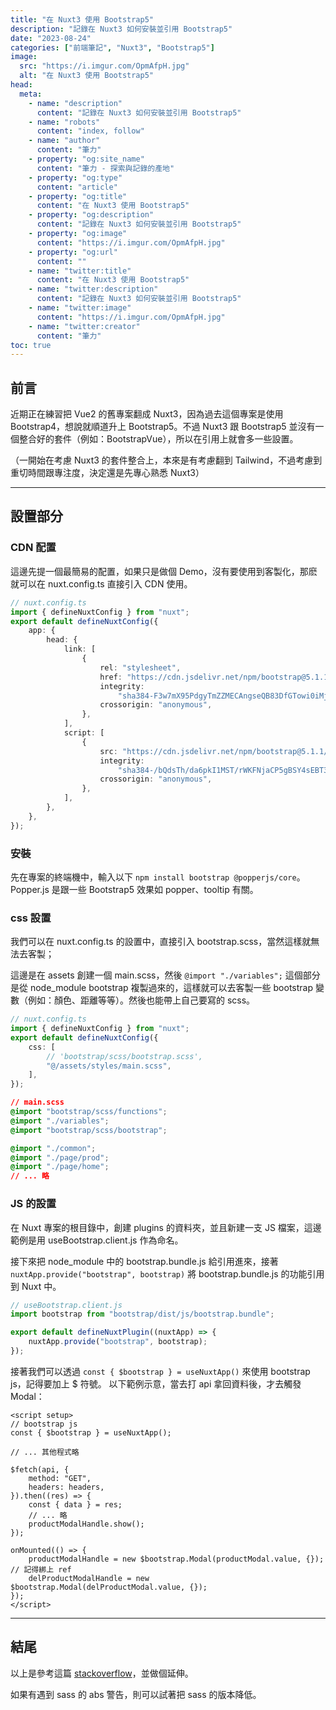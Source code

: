 ```yaml
---
title: "在 Nuxt3 使用 Bootstrap5"
description: "記錄在 Nuxt3 如何安裝並引用 Bootstrap5"
date: "2023-08-24"
categories: ["前端筆記", "Nuxt3", "Bootstrap5"]
image:
  src: "https://i.imgur.com/OpmAfpH.jpg"
  alt: "在 Nuxt3 使用 Bootstrap5"
head:
  meta:
    - name: "description"
      content: "記錄在 Nuxt3 如何安裝並引用 Bootstrap5"
    - name: "robots"
      content: "index, follow"
    - name: "author"
      content: "筆力"
    - property: "og:site_name"
      content: "筆力 - 探索與記錄的產地"
    - property: "og:type"
      content: "article"
    - property: "og:title"
      content: "在 Nuxt3 使用 Bootstrap5"
    - property: "og:description"
      content: "記錄在 Nuxt3 如何安裝並引用 Bootstrap5"
    - property: "og:image"
      content: "https://i.imgur.com/OpmAfpH.jpg"
    - property: "og:url"
      content: ""
    - name: "twitter:title"
      content: "在 Nuxt3 使用 Bootstrap5"
    - name: "twitter:description"
      content: "記錄在 Nuxt3 如何安裝並引用 Bootstrap5"
    - name: "twitter:image"
      content: "https://i.imgur.com/OpmAfpH.jpg"
    - name: "twitter:creator"
      content: "筆力"
toc: true
---
```


## 前言

近期正在練習把 Vue2 的舊專案翻成 Nuxt3，因為過去這個專案是使用 Bootstrap4，想說就順道升上 Bootstrap5。不過 Nuxt3 跟 Bootstrap5 並沒有一個整合好的套件（例如：BootstrapVue），所以在引用上就會多一些設置。

（一開始在考慮 Nuxt3 的套件整合上，本來是有考慮翻到 Tailwind，不過考慮到重切時間跟專注度，決定還是先專心熟悉 Nuxt3）

---

## 設置部分

### CDN 配置

這邊先提一個最簡易的配置，如果只是做個 Demo，沒有要使用到客製化，那麽就可以在 nuxt.config.ts 直接引入 CDN 使用。

```ts
// nuxt.config.ts
import { defineNuxtConfig } from "nuxt";
export default defineNuxtConfig({
	app: {
		head: {
			link: [
				{
					rel: "stylesheet",
					href: "https://cdn.jsdelivr.net/npm/bootstrap@5.1.1/dist/css/bootstrap.min.css",
					integrity:
						"sha384-F3w7mX95PdgyTmZZMECAngseQB83DfGTowi0iMjiWaeVhAn4FJkqJByhZMI3AhiU",
					crossorigin: "anonymous",
				},
			],
			script: [
				{
					src: "https://cdn.jsdelivr.net/npm/bootstrap@5.1.1/dist/js/bootstrap.bundle.min.js",
					integrity:
						"sha384-/bQdsTh/da6pkI1MST/rWKFNjaCP5gBSY4sEBT38Q/9RBh9AH40zEOg7Hlq2THRZ",
					crossorigin: "anonymous",
				},
			],
		},
	},
});
```

### 安裝

先在專案的終端機中，輸入以下 `npm install bootstrap @popperjs/core`。Popper.js 是跟一些 Bootstrap5 效果如 popper、tooltip 有關。

### css 設置

我們可以在 nuxt.config.ts 的設置中，直接引入 bootstrap.scss，當然這樣就無法去客製；

這邊是在 assets 創建一個 main.scss，然後 `@import "./variables";` 這個部分是從 node_module bootstrap 複製過來的，這樣就可以去客製一些 bootstrap 變數（例如：顏色、距離等等）。然後也能帶上自己要寫的 scss。

```ts
// nuxt.config.ts
import { defineNuxtConfig } from "nuxt";
export default defineNuxtConfig({
	css: [
		// 'bootstrap/scss/bootstrap.scss',
		"@/assets/styles/main.scss",
	],
});
```

```css
// main.scss
@import "bootstrap/scss/functions";
@import "./variables";
@import "bootstrap/scss/bootstrap";

@import "./common";
@import "./page/prod";
@import "./page/home";
// ... 略
```

### JS 的設置

在 Nuxt 專案的根目錄中，創建 plugins 的資料夾，並且新建一支 JS 檔案，這邊範例是用 useBootstrap.client.js 作為命名。

接下來把 node_module 中的 bootstrap.bundle.js 給引用進來，接著 `nuxtApp.provide("bootstrap", bootstrap)` 將 bootstrap.bundle.js 的功能引用到 Nuxt 中。

```js
// useBootstrap.client.js
import bootstrap from "bootstrap/dist/js/bootstrap.bundle";

export default defineNuxtPlugin((nuxtApp) => {
	nuxtApp.provide("bootstrap", bootstrap);
});
```

接著我們可以透過 `const { $bootstrap } = useNuxtApp()` 來使用 bootstrap js，記得要加上 $ 符號。
以下範例示意，當去打 api 拿回資料後，才去觸發 Modal：

```vue
<script setup>
// bootstrap js
const { $bootstrap } = useNuxtApp();

// ... 其他程式略

$fetch(api, {
	method: "GET",
	headers: headers,
}).then((res) => {
	const { data } = res;
	// ... 略
	productModalHandle.show();
});

onMounted(() => {
	productModalHandle = new $bootstrap.Modal(productModal.value, {}); // 記得綁上 ref
	delProductModalHandle = new $bootstrap.Modal(delProductModal.value, {});
});
</script>
```

---

## 結尾

以上是參考這篇 [stackoverflow](https://stackoverflow.com/questions/71795143/how-to-use-bootstrap5-with-vite-and-nuxt3)，並做個延伸。

如果有遇到 sass 的 abs 警告，則可以試著把 sass 的版本降低。
